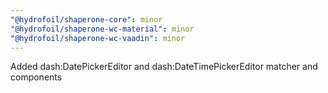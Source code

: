 ```yaml
---
"@hydrofoil/shaperone-core": minor
"@hydrofoil/shaperone-wc-material": minor
"@hydrofoil/shaperone-wc-vaadin": minor
---
```


Added dash:DatePickerEditor and dash:DateTimePickerEditor matcher and components
